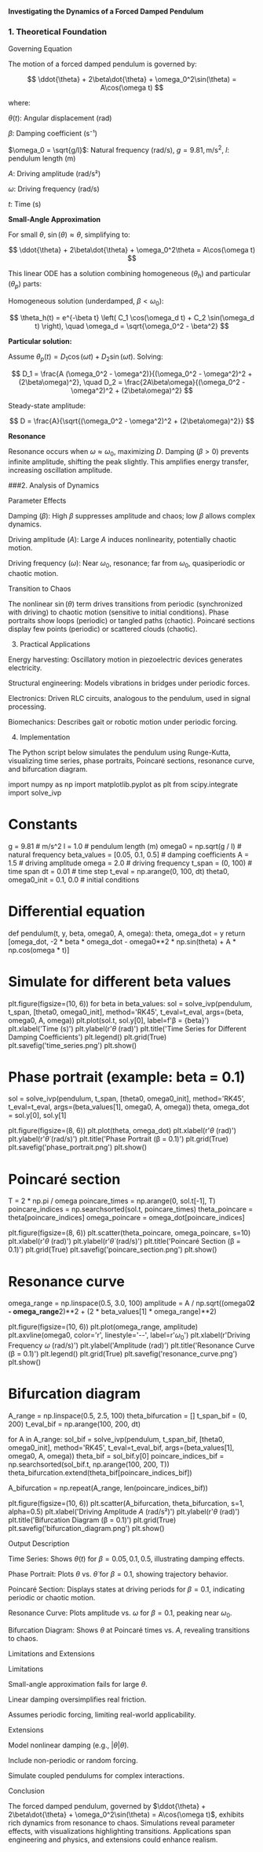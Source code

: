 **Investigating the Dynamics of a Forced Damped Pendulum**

### 1. Theoretical Foundation

Governing Equation

The motion of a forced damped pendulum is governed by:

$$ \ddot{\theta} + 2\beta\dot{\theta} + \omega_0^2\sin(\theta) = A\cos(\omega t) $$

where:





$\theta(t)$: Angular displacement (rad)



$\beta$: Damping coefficient (s⁻¹)



$\omega_0 = \sqrt{g/l}$: Natural frequency (rad/s), $g = 9.81 , \text{m/s}^2$, $l$: pendulum length (m)



$A$: Driving amplitude (rad/s²)



$\omega$: Driving frequency (rad/s)



$t$: Time (s)

**Small-Angle Approximation**

For small $\theta$, $\sin(\theta) \approx \theta$, simplifying to:

$$ \ddot{\theta} + 2\beta\dot{\theta} + \omega_0^2\theta = A\cos(\omega t) $$

This linear ODE has a solution combining homogeneous ($\theta_h$) and particular ($\theta_p$) parts:





Homogeneous solution (underdamped, $\beta < \omega_0$):

$$ \theta_h(t) = e^{-\beta t} \left( C_1 \cos(\omega_d t) + C_2 \sin(\omega_d t) \right), \quad \omega_d = \sqrt{\omega_0^2 - \beta^2} $$





 **Particular solution:**

Assume $\theta_p(t) = D_1 \cos(\omega t) + D_2 \sin(\omega t)$. Solving:

$$ D_1 = \frac{A (\omega_0^2 - \omega^2)}{(\omega_0^2 - \omega^2)^2 + (2\beta\omega)^2}, \quad D_2 = \frac{2A\beta\omega}{(\omega_0^2 - \omega^2)^2 + (2\beta\omega)^2} $$

Steady-state amplitude:

$$ D = \frac{A}{\sqrt{(\omega_0^2 - \omega^2)^2 + (2\beta\omega)^2}} $$

 **Resonance**

Resonance occurs when $\omega \approx \omega_0$, maximizing $D$. Damping ($\beta > 0$) prevents infinite amplitude, shifting the peak slightly. This amplifies energy transfer, increasing oscillation amplitude.

###2. Analysis of Dynamics

Parameter Effects





Damping ($\beta$): High $\beta$ suppresses amplitude and chaos; low $\beta$ allows complex dynamics.



Driving amplitude ($A$): Large $A$ induces nonlinearity, potentially chaotic motion.



Driving frequency ($\omega$): Near $\omega_0$, resonance; far from $\omega_0$, quasiperiodic or chaotic motion.

Transition to Chaos

The nonlinear $\sin(\theta)$ term drives transitions from periodic (synchronized with driving) to chaotic motion (sensitive to initial conditions). Phase portraits show loops (periodic) or tangled paths (chaotic). Poincaré sections display few points (periodic) or scattered clouds (chaotic).

3. Practical Applications





Energy harvesting: Oscillatory motion in piezoelectric devices generates electricity.



Structural engineering: Models vibrations in bridges under periodic forces.



Electronics: Driven RLC circuits, analogous to the pendulum, used in signal processing.



Biomechanics: Describes gait or robotic motion under periodic forcing.

4. Implementation

The Python script below simulates the pendulum using Runge-Kutta, visualizing time series, phase portraits, Poincaré sections, resonance curve, and bifurcation diagram.

import numpy as np
import matplotlib.pyplot as plt
from scipy.integrate import solve_ivp

# Constants
g = 9.81  # m/s^2
l = 1.0   # pendulum length (m)
omega0 = np.sqrt(g / l)  # natural frequency
beta_values = [0.05, 0.1, 0.5]  # damping coefficients
A = 1.5     # driving amplitude
omega = 2.0 # driving frequency
t_span = (0, 100)  # time span
dt = 0.01  # time step
t_eval = np.arange(0, 100, dt)
theta0, omega0_init = 0.1, 0.0  # initial conditions

# Differential equation
def pendulum(t, y, beta, omega0, A, omega):
    theta, omega_dot = y
    return [omega_dot, -2 * beta * omega_dot - omega0**2 * np.sin(theta) + A * np.cos(omega * t)]

# Simulate for different beta values
plt.figure(figsize=(10, 6))
for beta in beta_values:
    sol = solve_ivp(pendulum, t_span, [theta0, omega0_init], method='RK45', t_eval=t_eval,
                    args=(beta, omega0, A, omega))
    plt.plot(sol.t, sol.y[0], label=f'β = {beta}')
plt.xlabel('Time (s)')
plt.ylabel(r'$\theta$ (rad)')
plt.title('Time Series for Different Damping Coefficients')
plt.legend()
plt.grid(True)
plt.savefig('time_series.png')
plt.show()

# Phase portrait (example: beta = 0.1)
sol = solve_ivp(pendulum, t_span, [theta0, omega0_init], method='RK45', t_eval=t_eval,
                args=(beta_values[1], omega0, A, omega))
theta, omega_dot = sol.y[0], sol.y[1]

plt.figure(figsize=(8, 6))
plt.plot(theta, omega_dot)
plt.xlabel(r'$\theta$ (rad)')
plt.ylabel(r'$\dot{\theta}$ (rad/s)')
plt.title('Phase Portrait (β = 0.1)')
plt.grid(True)
plt.savefig('phase_portrait.png')
plt.show()

# Poincaré section
T = 2 * np.pi / omega
poincare_times = np.arange(0, sol.t[-1], T)
poincare_indices = np.searchsorted(sol.t, poincare_times)
theta_poincare = theta[poincare_indices]
omega_poincare = omega_dot[poincare_indices]

plt.figure(figsize=(8, 6))
plt.scatter(theta_poincare, omega_poincare, s=10)
plt.xlabel(r'$\theta$ (rad)')
plt.ylabel(r'$\dot{\theta}$ (rad/s)')
plt.title('Poincaré Section (β = 0.1)')
plt.grid(True)
plt.savefig('poincare_section.png')
plt.show()

# Resonance curve
omega_range = np.linspace(0.5, 3.0, 100)
amplitude = A / np.sqrt((omega0**2 - omega_range**2)**2 + (2 * beta_values[1] * omega_range)**2)

plt.figure(figsize=(10, 6))
plt.plot(omega_range, amplitude)
plt.axvline(omega0, color='r', linestyle='--', label=r'$\omega_0$')
plt.xlabel(r'Driving Frequency $\omega$ (rad/s)')
plt.ylabel('Amplitude (rad)')
plt.title('Resonance Curve (β = 0.1)')
plt.legend()
plt.grid(True)
plt.savefig('resonance_curve.png')
plt.show()

# Bifurcation diagram
A_range = np.linspace(0.5, 2.5, 100)
theta_bifurcation = []
t_span_bif = (0, 200)
t_eval_bif = np.arange(100, 200, dt)

for A in A_range:
    sol_bif = solve_ivp(pendulum, t_span_bif, [theta0, omega0_init], method='RK45',
                        t_eval=t_eval_bif, args=(beta_values[1], omega0, A, omega))
    theta_bif = sol_bif.y[0]
    poincare_indices_bif = np.searchsorted(sol_bif.t, np.arange(100, 200, T))
    theta_bifurcation.extend(theta_bif[poincare_indices_bif])

A_bifurcation = np.repeat(A_range, len(poincare_indices_bif))

plt.figure(figsize=(10, 6))
plt.scatter(A_bifurcation, theta_bifurcation, s=1, alpha=0.5)
plt.xlabel('Driving Amplitude $A$ (rad/s²)')
plt.ylabel(r'$\theta$ (rad)')
plt.title('Bifurcation Diagram (β = 0.1)')
plt.grid(True)
plt.savefig('bifurcation_diagram.png')
plt.show()

Output Description





Time Series: Shows $\theta(t)$ for $\beta = 0.05, 0.1, 0.5$, illustrating damping effects.



Phase Portrait: Plots $\theta$ vs. $\dot{\theta}$ for $\beta = 0.1$, showing trajectory behavior.



Poincaré Section: Displays states at driving periods for $\beta = 0.1$, indicating periodic or chaotic motion.



Resonance Curve: Plots amplitude vs. $\omega$ for $\beta = 0.1$, peaking near $\omega_0$.



Bifurcation Diagram: Shows $\theta$ at Poincaré times vs. $A$, revealing transitions to chaos.

Limitations and Extensions

Limitations





Small-angle approximation fails for large $\theta$.



Linear damping oversimplifies real friction.



Assumes periodic forcing, limiting real-world applicability.

Extensions





Model nonlinear damping (e.g., $|\dot{\theta}|\dot{\theta}$).



Include non-periodic or random forcing.



Simulate coupled pendulums for complex interactions.

Conclusion

The forced damped pendulum, governed by $\ddot{\theta} + 2\beta\dot{\theta} + \omega_0^2\sin(\theta) = A\cos(\omega t)$, exhibits rich dynamics from resonance to chaos. Simulations reveal parameter effects, with visualizations highlighting transitions. Applications span engineering and physics, and extensions could enhance realism.
